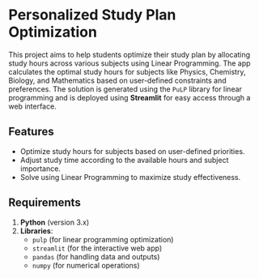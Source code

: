 
# Personalized Study Plan Optimization

This project aims to help students optimize their study plan by allocating study hours across various subjects using Linear Programming. The app calculates the optimal study hours for subjects like Physics, Chemistry, Biology, and Mathematics based on user-defined constraints and preferences. The solution is generated using the `PuLP` library for linear programming and is deployed using **Streamlit** for easy access through a web interface.

## Features
- Optimize study hours for subjects based on user-defined priorities.
- Adjust study time according to the available hours and subject importance.
- Solve using Linear Programming to maximize study effectiveness.

## Requirements

1. **Python** (version 3.x)
2. **Libraries**:
   - `pulp` (for linear programming optimization)
   - `streamlit` (for the interactive web app)
   - `pandas` (for handling data and outputs)
   - `numpy` (for numerical operations)
